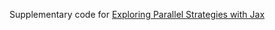 Supplementary code for [Exploring Parallel Strategies with Jax
](https://astralord.github.io/posts/exploring-parallel-strategies-with-jax/)
